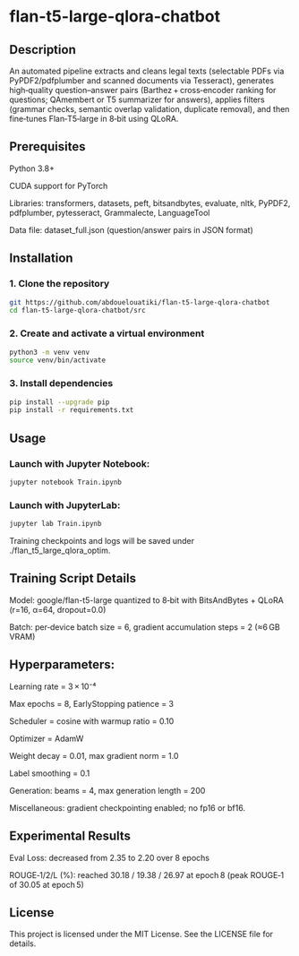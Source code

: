 # flan-t5-large-qlora-chatbot
## Description
An automated pipeline extracts and cleans legal texts (selectable PDFs via PyPDF2/pdfplumber and scanned documents via Tesseract), generates high‑quality question–answer pairs (Barthez + cross‑encoder ranking for questions; QAmembert or T5 summarizer for answers), applies filters (grammar checks, semantic overlap validation, duplicate removal), and then fine‑tunes Flan‑T5‑large in 8‑bit using QLoRA.

## Prerequisites
Python 3.8+

CUDA support for PyTorch

Libraries: transformers, datasets, peft, bitsandbytes, evaluate, nltk, PyPDF2, pdfplumber, pytesseract, Grammalecte, LanguageTool

Data file: dataset_full.json (question/answer pairs in JSON format)

## Installation
### 1. Clone the repository

```bash
git https://github.com/abdouelouatiki/flan-t5-large-qlora-chatbot
cd flan-t5-large-qlora-chatbot/src
```

### 2. Create and activate a virtual environment

```bash
python3 -m venv venv
source venv/bin/activate
```

### 3. Install dependencies

```bash
pip install --upgrade pip
pip install -r requirements.txt
```

## Usage
### Launch with Jupyter Notebook:

```bash
jupyter notebook Train.ipynb
```

### Launch with JupyterLab:

```bash
jupyter lab Train.ipynb
```

Training checkpoints and logs will be saved under ./flan_t5_large_qlora_optim.

## Training Script Details
Model: google/flan-t5-large quantized to 8‑bit with BitsAndBytes + QLoRA (r=16, α=64, dropout=0.0)

Batch: per‑device batch size = 6, gradient accumulation steps = 2 (≈6 GB VRAM)

## Hyperparameters:

Learning rate = 3 × 10⁻⁴

Max epochs = 8, EarlyStopping patience = 3

Scheduler = cosine with warmup ratio = 0.10

Optimizer = AdamW

Weight decay = 0.01, max gradient norm = 1.0

Label smoothing = 0.1

Generation: beams = 4, max generation length = 200

Miscellaneous: gradient checkpointing enabled; no fp16 or bf16.

## Experimental Results
Eval Loss: decreased from 2.35 to 2.20 over 8 epochs

ROUGE‑1/2/L (%): reached 30.18 / 19.38 / 26.97 at epoch 8 (peak ROUGE‑1 of 30.05 at epoch 5)

## License
This project is licensed under the MIT License. See the LICENSE file for details.
